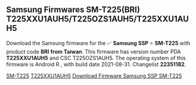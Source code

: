 <h2>Samsung Firmwares SM-T225(BRI) T225XXU1AUH5/T225OZS1AUH5/T225XXU1AUH5</h2>
Download the Samsung firmware for the ✅ <strong>Samsung SSP </strong> ⭐ <strong>SM-T225</strong> with product code <strong>BRI</strong> <strong> from Taiwan</strong>. This firmware has version number PDA <strong>T225XXU1AUH5</strong> and CSC T225OZS1AUH5. The operating system of this firmware is Android R , with build date 2021-08-31. Changelist <strong>22351182</strong>.


[SM-T225](https://samfirm.shop/samsung/model/SM-T225)
[T225XXU1AUH5](https://samfirm.shop/samsung/pda/T225XXU1AUH5)
[Download Firmware Samsung SSP SM-T225](https://samfirm.shop/samsung/firmware/452299)
